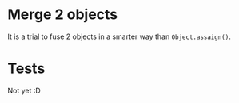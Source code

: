 # Merge 2 objects
It is a trial to fuse 2 objects in a smarter way than `Object.assaign()`.

# Tests
Not yet :D 


